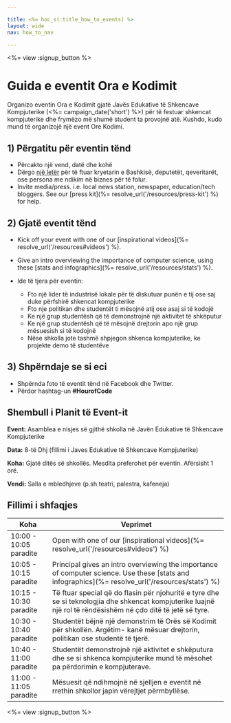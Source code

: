 ```yaml
---

title: <%= hoc_s(:title_how_to_events) %>
layout: wide
nav: how_to_nav

---
```


<%= view :signup_button %>

# Guida e eventit Ora e Kodimit

Organizo eventin Ora e Kodimit gjatë Javës Edukative të Shkencave Kompjuterike (<%= campaign_date('short') %>) për të festuar shkencat kompjuterike dhe frymëzo më shumë student ta provojnë atë. Kushdo, kudo mund të organizojë një event Ore Kodimi.

## 1) Përgatitu për eventin tënd

  * Përcakto një vend, datë dhe kohë
  * Dërgo [një letër](https://docs.google.com/a/code.org/document/d/1eP41sKW7y0qq_JvkRIgZK8dWYICaGRZ4CCDETXa78wY/edit) për të ftuar kryetarin e Bashkisë, deputetët, qeveritarët, ose persona me ndikim në biznes për të folur.
  * Invite media/press. i.e. local news station, newspaper, education/tech bloggers. See our [press kit](%= resolve_url('/resources/press-kit') %) for help.

## 2) Gjatë eventit tënd

  * Kick off your event with one of our [inspirational videos](%= resolve_url('/resources#videos') %).
  * Give an intro overviewing the importance of computer science, using these [stats and infographics](%= resolve_url('/resources/stats') %).   
      
    
  * Ide të tjera për eventin: 
      * Fto një lider të industrisë lokale për të diskutuar punën e tij ose saj duke përfshirë shkencat kompjuterike
      * Fto nje politikan dhe studentët ti mësojnë atij ose asaj si të kodojë
      * Ke një grup studentësh që të demonstrojnë një aktivitet të shkëputur
      * Ke një grup studentësh që të mësojnë drejtorin apo një grup mësuesish si të kodojnë
      * Nëse shkolla jote tashmë shpjegon shkenca kompjuterike, ke projekte demo të studentëve

## 3) Shpërndaje se si eci

  * Shpërnda foto të eventit tënd në Facebook dhe Twitter. 
  * Përdor hashtag-un **#HourofCode**

## Shembull i Planit të Event-it

**Event:** Asamblea e nisjes së gjithë shkolla në Javën Edukative të Shkencave Kompjuterike

**Data:** 8-të Dhj (fillimi i Javes Edukative të Shkencave Kompjuterike)

**Koha:** Gjatë ditës së shkollës. Mesdita preferohet për eventin. Afërsisht 1 orë.

**Vendi:** Salla e mbledhjeve (p.sh teatri, palestra, kafeneja)   
  


## Fillimi i shfaqjes

| Koha                   | Veprimet                                                                                                                                                      |
| ---------------------- | ------------------------------------------------------------------------------------------------------------------------------------------------------------- |
| 10:00 - 10:05 paradite | Open with one of our [inspirational videos](%= resolve_url('/resources#videos') %)                                                                            |
| 10:05 - 10:15 paradite | Principal gives an intro overviewing the importance of computer science. Use these [stats and infographics](%= resolve_url('/resources/stats') %)             |
| 10:15 - 10:30 paradite | Të ftuar special që do flasin për njohuritë e tyre dhe se si teknologjia dhe shkencat kompjuterike luajnë një rol të rëndësishëm në çdo ditë të jetë së tyre. |
| 10:30 - 10:40 paradite | Studentët bëjnë një demonstrim të Orës së Kodimit për shkollën. Argëtim- kanë mësuar drejtorin, politikan ose studentë të tjerë.                              |
| 10:40 - 11:00 paradite | Studentët demonstrojnë një aktivitet e shkëputura dhe se si shkenca kompjuterike mund të mësohet pa përdorimin e kompjuterave.                                |
| 11:00 - 11:05 paradite | Mësuesit që ndihmojnë në sjelljen e eventit në rrethin shkollor japin vërejtjet përmbyllëse.                                                                  |

<%= view :signup_button %>